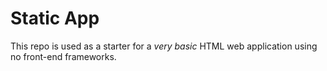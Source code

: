 # Static App

This repo is used as a starter for a _very basic_ HTML web application using no front-end frameworks.
